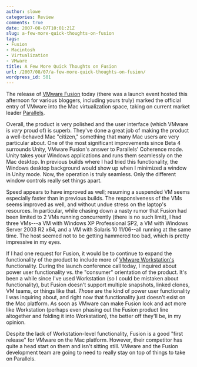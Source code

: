 ```yaml
---
author: slowe
categories: Review
comments: true
date: 2007-08-07T10:01:21Z
slug: a-few-more-quick-thoughts-on-fusion
tags:
- Fusion
- Macintosh
- Virtualization
- VMware
title: A Few More Quick Thoughts on Fusion
url: /2007/08/07/a-few-more-quick-thoughts-on-fusion/
wordpress_id: 501
---
```


The release of [VMware Fusion](http://www.vmware.com/products/fusion/) today (there was a launch event hosted this afternoon for various bloggers, including yours truly) marked the official entry of VMware into the Mac virtualization space, taking on current market leader [Parallels](http://www.parallels.com/).

Overall, the product is very polished and the user interface (which VMware is _very_ proud of) is superb. They've done a great job of making the product a well-behaved Mac "citizen," something that many Mac users are very particular about. One of the most significant improvements since Beta 4 surrounds Unity, VMware Fusion's answer to Parallels' Coherence mode. Unity takes your Windows applications and runs them seamlessly on the Mac desktop. In previous builds where I had tried this functionality, the Windows desktop background would show up when I minimized a window in Unity mode. Now, the operation is truly seamless. Only the different window controls really set things apart.

Speed appears to have improved as well; resuming a suspended VM seems especially faster than in previous builds. The responsiveness of the VMs seems improved as well, and without undue stress on the laptop's resources. In particular, while chasing down a nasty rumor that Fusion had been limited to 2 VMs running concurrently (there is no such limit), I had three VMs---a VM with Windows XP Professional SP2, a VM with Windows Server 2003 R2 x64, and a VM with Solaris 10 11/06--all running at the same time. The host seemed not to be getting hammered too bad, which is pretty impressive in my eyes.

If I had one request for Fusion, it would be to continue to expand the functionality of the product to include more of [VMware Workstation's](http://www.vmware.com/products/ws/) functionality. During the launch conference call today, I inquired about power user functionality vs. the "consumer" orientation of the product. It's been a while since I've used Workstation (so I could be mistaken about functionality), but Fusion doesn't support multiple snapshots, linked clones, VM teams, or things like that. _Those_ are the kind of power user functionality I was inquiring about, and right now that functionality just doesn't exist on the Mac platform. As soon as VMware can make Fusion look and act more like Workstation (perhaps even phasing out the Fusion product line altogether and folding it into Workstation), the better off they'll be, in my opinion.

Despite the lack of Workstation-level functionality, Fusion is a good "first release" for VMware on the Mac platform. However, their competitor has quite a head start on them and isn't sitting still. VMware and the Fusion development team are going to need to really stay on top of things to take on Parallels.
